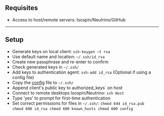 ## Requisites 
 - Access to host/remote servers: Isospin/Neutrino/GitHub
___
## Setup
- Generate keys on local client: `ssh-keygen –t rsa` 
- Use default name and location: `~/.ssh/id_rsa` 
- Create new passphrase and re-enter to confirm 
- Check generated keys in `~/.ssh/` 
- Add keys to authentication agent: `ssh-add id_rsa` 
  (Optional if using a config file)
- Copy the [config](https://github.com/anikmh/wd/blob/main/.ssh/config) file to `~/.ssh/`  
- Append client's public key to authorized_keys` on host 
- Connect to remote desktops Isospin/Neutrino: `ssh Host` 
- Type 'yes' to prompt for first-time authentication 
- Set correct permissions for files in `~/.ssh/`: 
  `chmod 644 id_rsa.pub` 
  `chmod 600 id_rsa` 
  `chmod 600 known_hosts` 
  `chmod 600 config` 